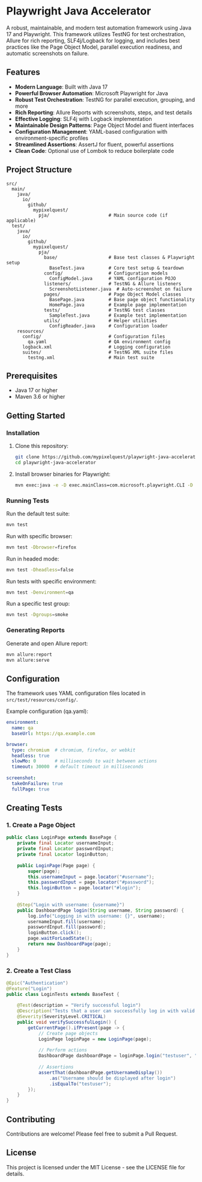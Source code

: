 # Playwright Java Accelerator

A robust, maintainable, and modern test automation framework using Java 17 and Playwright. This framework utilizes TestNG for test orchestration, Allure for rich reporting, SLF4j/Logback for logging, and includes best practices like the Page Object Model, parallel execution readiness, and automatic screenshots on failure.

## Features

- **Modern Language**: Built with Java 17
- **Powerful Browser Automation**: Microsoft Playwright for Java
- **Robust Test Orchestration**: TestNG for parallel execution, grouping, and more
- **Rich Reporting**: Allure Reports with screenshots, steps, and test details
- **Effective Logging**: SLF4j with Logback implementation
- **Maintainable Design Patterns**: Page Object Model and fluent interfaces
- **Configuration Management**: YAML-based configuration with environment-specific profiles
- **Streamlined Assertions**: AssertJ for fluent, powerful assertions
- **Clean Code**: Optional use of Lombok to reduce boilerplate code

## Project Structure

```
src/
  main/
    java/
      io/
        github/
          mypixelquest/
            pja/                      # Main source code (if applicable)
  test/
    java/
      io/
        github/
          mypixelquest/
            pja/
              base/                   # Base test classes & Playwright setup
                BaseTest.java         # Core test setup & teardown
              config/                 # Configuration models
                ConfigModel.java      # YAML configuration POJO
              listeners/              # TestNG & Allure listeners
                ScreenshotListener.java  # Auto-screenshot on failure
              pages/                  # Page Object Model classes
                BasePage.java         # Base page object functionality
                HomePage.java         # Example page implementation
              tests/                  # TestNG test classes
                SampleTest.java       # Example test implementation
              utils/                  # Helper utilities
                ConfigReader.java     # Configuration loader
    resources/
      config/                         # Configuration files
        qa.yaml                       # QA environment config
      logback.xml                     # Logging configuration
      suites/                         # TestNG XML suite files
        testng.xml                    # Main test suite
```

## Prerequisites

- Java 17 or higher
- Maven 3.6 or higher

## Getting Started

### Installation

1. Clone this repository:
   ```bash
   git clone https://github.com/mypixelquest/playwright-java-accelerator.git
   cd playwright-java-accelerator
   ```

2. Install browser binaries for Playwright:
   ```bash
   mvn exec:java -e -D exec.mainClass=com.microsoft.playwright.CLI -D exec.args="install"
   ```

### Running Tests

Run the default test suite:
```bash
mvn test
```

Run with specific browser:
```bash
mvn test -Dbrowser=firefox
```

Run in headed mode:
```bash
mvn test -Dheadless=false
```

Run tests with specific environment:
```bash
mvn test -Denvironment=qa
```

Run a specific test group:
```bash
mvn test -Dgroups=smoke
```

### Generating Reports

Generate and open Allure report:
```bash
mvn allure:report
mvn allure:serve
```

## Configuration

The framework uses YAML configuration files located in `src/test/resources/config/`.

Example configuration (qa.yaml):
```yaml
environment:
  name: qa
  baseUrl: https://qa.example.com

browser:
  type: chromium  # chromium, firefox, or webkit
  headless: true
  slowMo: 0       # milliseconds to wait between actions
  timeout: 30000  # default timeout in milliseconds
  
screenshot:
  takeOnFailure: true
  fullPage: true
```

## Creating Tests

### 1. Create a Page Object

```java
public class LoginPage extends BasePage {
    private final Locator usernameInput;
    private final Locator passwordInput;
    private final Locator loginButton;
    
    public LoginPage(Page page) {
        super(page);
        this.usernameInput = page.locator("#username");
        this.passwordInput = page.locator("#password");
        this.loginButton = page.locator("#login");
    }
    
    @Step("Login with username: {username}")
    public DashboardPage login(String username, String password) {
        log.info("Logging in with username: {}", username);
        usernameInput.fill(username);
        passwordInput.fill(password);
        loginButton.click();
        page.waitForLoadState();
        return new DashboardPage(page);
    }
}
```

### 2. Create a Test Class

```java
@Epic("Authentication")
@Feature("Login")
public class LoginTests extends BaseTest {
    
    @Test(description = "Verify successful login")
    @Description("Tests that a user can successfully log in with valid credentials")
    @Severity(SeverityLevel.CRITICAL)
    public void verifySuccessfulLogin() {
        getCurrentPage().ifPresent(page -> {
            // Create page objects
            LoginPage loginPage = new LoginPage(page);
            
            // Perform actions
            DashboardPage dashboardPage = loginPage.login("testuser", "password123");
            
            // Assertions
            assertThat(dashboardPage.getUsernameDisplay())
                .as("Username should be displayed after login")
                .isEqualTo("testuser");
        });
    }
}
```

## Contributing

Contributions are welcome! Please feel free to submit a Pull Request.

## License

This project is licensed under the MIT License - see the LICENSE file for details.
